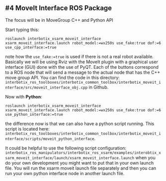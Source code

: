 ## #4 MoveIt Interface ROS Package

The focus will be in MoveGroup C++ and Python API

Start typing this:
```
roslaunch interbotix_xsarm_moveit_interface xsarm_moveit_interface.launch robot_model:=wx250s use_fake:true dof:=6 use_cpp_interface:=true
```
note how the `use_fake:=true` is used if there is not a real robot available.
Basically we will be using Rviz with the MoveIt plugin with a graphical user interface (GUI) done with the use of PyQT. Each of the buttons correspond to a ROS node that will send a message to the actual node that has the C++ move group API. You can find the code in this directory: `interbotix_ros_toolboxes/interbotix_common_toolbox/interbotix_moveit_interface/src/moveit_interface_obj.cpp` in Github.

Now with **Python**:
```
roslaunch interbotix_xsarm_moveit_interface xsarm_moveit_interface.launch robot_model:=wx250s use_fake:true dof:=6 use_python_interface:=true
```
the difference now is that we can also have a python script running. This script is located here: `interbotix_ros_toolboxes/interbotix_common_toolbox/interbotix_moveit_interface/scripts/moveit_python_interface`.

It could be helpful to use the following script configuration: `interbotix_ros_manipulators/interbotix_ros_xsarm/examples/interobtix_xsarm_moveit_interface/launch/xsarm_moveit_interface.launch` when you do your own development you might want to put that in your own launch file. You will run the xsarm moveit launch file separately and then you can run your own python interface node in another launch file.